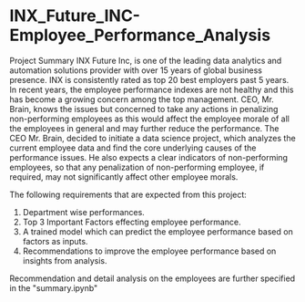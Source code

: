 # INX_Future_INC-Employee_Performance_Analysis
Project Summary
INX Future Inc, is one of the leading data analytics and automation solutions provider with over 15 years of global business presence. INX is consistently rated as top 20 best employers past 5 years. In recent years, the employee performance indexes are not healthy and this has become a growing concern among the top management. CEO, Mr. Brain, knows the issues but concerned to take any actions in penalizing non-performing employees as this would affect the employee morale of all the employees in general and may further reduce the performance. The CEO Mr. Brain, decided to initiate a data science project, which analyzes the current employee data and find the core underlying causes of the performance issues. He also expects a clear indicators of non-performing employees, so that any penalization of non-performing employee, if required, may not significantly affect other employee morals.

The following requirements that are expected from this project:

1. Department wise performances.
2. Top 3 Important Factors effecting employee performance.
3. A trained model which can predict the employee performance based on factors as inputs.
4. Recommendations to improve the employee performance based on insights from analysis.

Recommendation and detail analysis on the employees are further specified in the "summary.ipynb"

